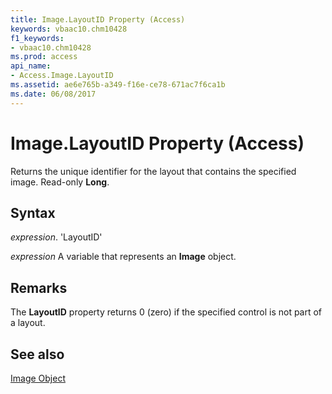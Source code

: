 ```yaml
---
title: Image.LayoutID Property (Access)
keywords: vbaac10.chm10428
f1_keywords:
- vbaac10.chm10428
ms.prod: access
api_name:
- Access.Image.LayoutID
ms.assetid: ae6e765b-a349-f16e-ce78-671ac7f6ca1b
ms.date: 06/08/2017
---
```



# Image.LayoutID Property (Access)

Returns the unique identifier for the layout that contains the specified image. Read-only  **Long**.


## Syntax

 _expression_. 'LayoutID'

 _expression_ A variable that represents an **Image** object.


## Remarks

The  **LayoutID** property returns 0 (zero) if the specified control is not part of a layout.


## See also


[Image Object](Access.Image.md)

